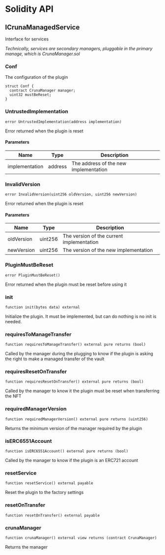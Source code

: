 # Solidity API

## ICrunaManagedService

Interface for services

_Technically, services are secondary managers, pluggable in
the primary manage, which is CrunaManager.sol_

### Conf

The configuration of the plugin

```solidity
struct Conf {
  contract CrunaManager manager;
  uint32 mustBeReset;
}
```

### UntrustedImplementation

```solidity
error UntrustedImplementation(address implementation)
```

Error returned when the plugin is reset

#### Parameters

| Name | Type | Description |
| ---- | ---- | ----------- |
| implementation | address | The address of the new implementation |

### InvalidVersion

```solidity
error InvalidVersion(uint256 oldVersion, uint256 newVersion)
```

Error returned when the plugin is reset

#### Parameters

| Name | Type | Description |
| ---- | ---- | ----------- |
| oldVersion | uint256 | The version of the current implementation |
| newVersion | uint256 | The version of the new implementation |

### PluginMustBeReset

```solidity
error PluginMustBeReset()
```

Error returned when the plugin must be reset before using it

### init

```solidity
function init(bytes data) external
```

Initialize the plugin. It must be implemented, but can do nothing is no init is needed.

### requiresToManageTransfer

```solidity
function requiresToManageTransfer() external pure returns (bool)
```

Called by the manager during the plugging to know if the plugin is asking the
right to make a managed transfer of the vault

### requiresResetOnTransfer

```solidity
function requiresResetOnTransfer() external pure returns (bool)
```

Called by the manager to know it the plugin must be reset when transferring the NFT

### requiredManagerVersion

```solidity
function requiredManagerVersion() external pure returns (uint256)
```

Returns the minimum version of the manager required by the plugin

### isERC6551Account

```solidity
function isERC6551Account() external pure returns (bool)
```

Called by the manager to know if the plugin is an ERC721 account

### resetService

```solidity
function resetService() external payable
```

Reset the plugin to the factory settings

### resetOnTransfer

```solidity
function resetOnTransfer() external payable
```

### crunaManager

```solidity
function crunaManager() external view returns (contract CrunaManager)
```

Returns the manager

